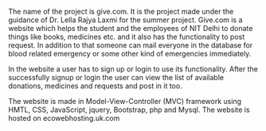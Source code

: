 The name of the project is give.com. It is the project made
under the guidance of Dr. Lella Rajya Laxmi for the summer
project. Give.com is a website which helps the student and the
employees of NIT Delhi to donate things like books, medicines
etc. and it also has the functionality to post request. In addition
to that someone can mail everyone in the database for blood
related emergency or some other kind of emergencies
immediately.

In the website a user has to sign up or login to use its
functionality. After the successfully signup or login the user can
view the list of available donations, medicines and requests and
post in it too.

The website is made in Model-View-Controller (MVC)
framework using HMTL, CSS, JavaScript, jquery, Bootstrap, php
and Mysql. The website is hosted on ecowebhosting.uk.com
